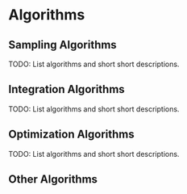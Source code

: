 # Algorithms

## Sampling Algorithms

TODO: List algorithms and short short descriptions.

## Integration Algorithms

TODO: List algorithms and short short descriptions.

## Optimization Algorithms
TODO: List algorithms and short short descriptions.

## Other Algorithms
